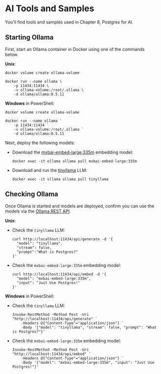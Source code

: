 # AI Tools and Samples

You'll find tools and samples used in Chapter 8, Postgres for AI.

## Starting Ollama

First, start an Ollama container in Docker using one of the commands below.

**Unix**:
```shell
docker volume create ollama-volume

docker run --name ollama \
    -p 11434:11434 \
    -v ollama-volume:/root/.ollama \
    -d ollama/ollama:0.5.11
```

**Windows** in PowerShell:
```shell
docker volume create ollama-volume

docker run --name ollama `
    -p 11434:11434 `
    -v ollama-volume:/root/.ollama `
    -d ollama/ollama:0.5.11
```

Next, deploy the following models:

* Download the [mxbai-embed-large:335m](https://ollama.com/library/mxbai-embed-large:335m) embedding model:
    ```shell
    docker exec -it ollama ollama pull mxbai-embed-large:335m
    ```

* Download and run the [tinyllama](https://ollama.com/library/tinyllama) LLM:
    ```shell
    docker exec -it ollama ollama pull tinyllama
    ```
    
## Checking Ollama

Once Ollama is started and models are deployed, confirm you can use the models via the [Ollama REST API](https://github.com/ollama/ollama/blob/main/docs/api.md).

**Unix**:

* Check the `tinyllama` LLM:
    ```shell
    curl http://localhost:11434/api/generate -d '{
      "model": "tinyllama",
      "stream": false,
      "prompt":"What is Postgres?"
    }'
    ```

* Check the `mxbai-embed-large:335m` embedding model:
    ```shell
    curl http://localhost:11434/api/embed -d '{
      "model": "mxbai-embed-large:335m",
      "input": "Just Use Postgres!"
    }'
    ```
    
**Windows** in PowerShell:

* Check the `tinyllama` LLM:
    ```shell
    Invoke-RestMethod -Method Post -Uri "http://localhost:11434/api/generate" `
        -Headers @{"Content-Type"="application/json"} `
        -Body '{"model": "tinyllama", "stream": false, "prompt": "What is Postgres?"}'
    ```

* Check the `mxbai-embed-large:335m` embedding model:
    ```shell
    Invoke-RestMethod -Method Post -Uri "http://localhost:11434/api/embed" `
        -Headers @{"Content-Type"="application/json"} `
        -Body '{"model": "mxbai-embed-large:335m", "input": "Just Use Postgres!"}'
    ```

